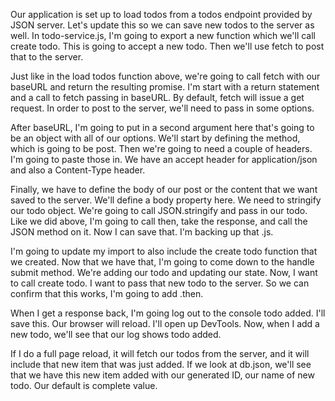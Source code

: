 Our application is set up to load todos from a todos endpoint provided by JSON server. Let's update this so we can save new todos to the server as well. In todo-service.js, I'm going to export a new function which we'll call create todo. This is going to accept a new todo. Then we'll use fetch to post that to the server.

Just like in the load todos function above, we're going to call fetch with our baseURL and return the resulting promise. I'm start with a return statement and a call to fetch passing in baseURL. By default, fetch will issue a get request. In order to post to the server, we'll need to pass in some options.

After baseURL, I'm going to put in a second argument here that's going to be an object with all of our options. We'll start by defining the method, which is going to be post. Then we're going to need a couple of headers. I'm going to paste those in. We have an accept header for application/json and also a Content-Type header.

Finally, we have to define the body of our post or the content that we want saved to the server. We'll define a body property here. We need to stringify our todo object. We're going to call JSON.stringify and pass in our todo. Like we did above, I'm going to call then, take the response, and call the JSON method on it. Now I can save that. I'm backing up that .js.

I'm going to update my import to also include the create todo function that we created. Now that we have that, I'm going to come down to the handle submit method. We're adding our todo and updating our state. Now, I want to call create todo. I want to pass that new todo to the server. So we can confirm that this works, I'm going to add .then.

When I get a response back, I'm going log out to the console todo added. I'll save this. Our browser will reload. I'll open up DevTools. Now, when I add a new todo, we'll see that our log shows todo added.

If I do a full page reload, it will fetch our todos from the server, and it will include that new item that was just added. If we look at db.json, we'll see that we have this new item added with our generated ID, our name of new todo. Our default is complete value.